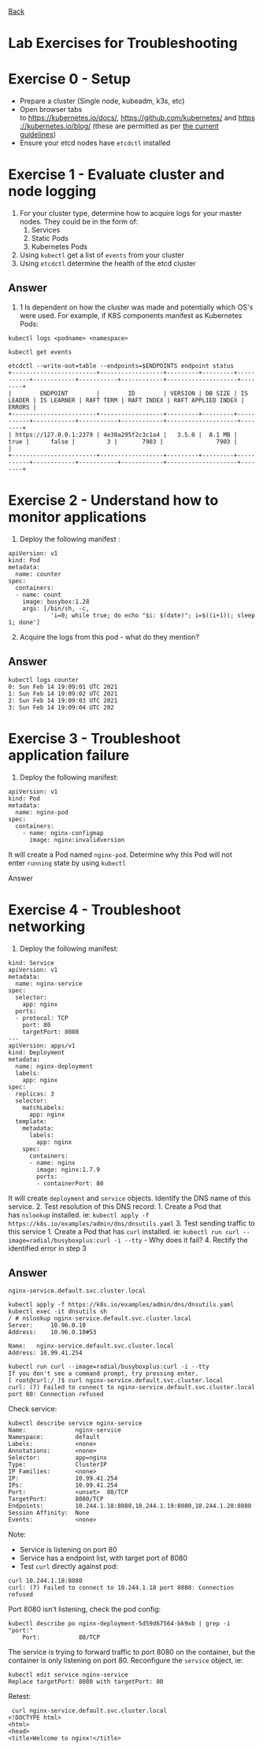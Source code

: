 [Back](../README.md)

Lab Exercises for Troubleshooting
=================================

Exercise 0 - Setup
==================
-   Prepare a cluster (Single node, kubeadm, k3s, etc)
-   Open browser tabs to <https://kubernetes.io/docs/>, <https://github.com/kubernetes/> and <https://kubernetes.io/blog/> (these are permitted as per [the current guidelines](https://docs.linuxfoundation.org/tc-docs/certification/certification-resources-allowed#certified-kubernetes-administrator-cka-and-cerified-kubernetes-application-developer-ckad))
-   Ensure your etcd nodes have `etcdctl` installed

Exercise 1 - Evaluate cluster and node logging
==============================================

1.  For your cluster type, determine how to acquire logs for your master nodes. They could be in the form of:
    1.  Services
    2.  Static Pods
    3.  Kubernetes Pods
2.  Using `kubectl` get a list of `events` from your cluster
3.  Using `etcdctl` determine the health of the etcd cluster

## Answer

1.  1 Is dependent on how the cluster was made and potentially which OS's were used. For example, if K8S components manifest as Kubernetes Pods:

```source-shell
kubectl logs <podname> <namespace>
```

```source-shell
kubectl get events
```

```source-shell
etcdctl --write-out=table --endpoints=$ENDPOINTS endpoint status
+------------------------+------------------+---------+---------+-----------+------------+-----------+------------+--------------------+--------+
|        ENDPOINT        |        ID        | VERSION | DB SIZE | IS LEADER | IS LEARNER | RAFT TERM | RAFT INDEX | RAFT APPLIED INDEX | ERRORS |
+------------------------+------------------+---------+---------+-----------+------------+-----------+------------+--------------------+--------+
| https://127.0.0.1:2379 | 4e30a295f2c3c1a4 |   3.5.0 |  8.1 MB |      true |      false |         3 |       7903 |               7903 |        |
+------------------------+------------------+---------+---------+-----------+------------+-----------+------------+--------------------+--------+

```

Exercise 2 - Understand how to monitor applications
====================================================

1.  Deploy the following manifest : 
```
apiVersion: v1
kind: Pod
metadata:
  name: counter
spec:
  containers:
  - name: count
    image: busybox:1.28
    args: [/bin/sh, -c,
            'i=0; while true; do echo "$i: $(date)"; i=$((i+1)); sleep 1; done']
```
2.  Acquire the logs from this pod - what do they mention?

## Answer

```source-shell
kubectl logs counter
0: Sun Feb 14 19:09:01 UTC 2021
1: Sun Feb 14 19:09:02 UTC 2021
2: Sun Feb 14 19:09:03 UTC 2021
3: Sun Feb 14 19:09:04 UTC 202
```

Exercise 3 - Troubleshoot application failure
=============================================

1.  Deploy the following manifest: 
```
apiVersion: v1
kind: Pod
metadata:
  name: nginx-pod
spec:
  containers:
    - name: nginx-configmap
      image: nginx:invalidversion
``` 
It will create a Pod named `nginx-pod`. Determine why this Pod will not enter `running` state by using `kubectl`

Answer

Exercise 4 - Troubleshoot networking
=====================================

1.  Deploy the following manifest: 
```
kind: Service
apiVersion: v1
metadata:
  name: nginx-service
spec:
  selector:
    app: nginx
  ports:
  - protocol: TCP
    port: 80
    targetPort: 8080
---
apiVersion: apps/v1
kind: Deployment
metadata:
  name: nginx-deployment
  labels:
    app: nginx
spec:
  replicas: 3
  selector:
    matchLabels:
      app: nginx
  template:
    metadata:
      labels:
        app: nginx
    spec:
      containers:
      - name: nginx
        image: nginx:1.7.9
        ports:
        - containerPort: 80
``` 

It will create `deployment` and `service` objects. Identify the DNS name of this service.
2.  Test resolution of this DNS record:
    1.  Create a Pod that has `nslookup` installed. ie: `kubectl apply -f https://k8s.io/examples/admin/dns/dnsutils.yaml`
3.  Test sending traffic to this service
    1.  Create a Pod that has `curl` installed. ie: `kubectl run curl --image=radial/busyboxplus:curl -i --tty` - Why does it fail?
4.  Rectify the identified error in step 3

## Answer

```source-shell
nginx-service.default.svc.cluster.local
```

```source-shell
kubectl apply -f https://k8s.io/examples/admin/dns/dnsutils.yaml
kubectl exec -it dnsutils sh
/ # nslookup nginx-service.default.svc.cluster.local
Server:		10.96.0.10
Address:	10.96.0.10#53

Name:	nginx-service.default.svc.cluster.local
Address: 10.99.41.254
```

```source-shell
kubectl run curl --image=radial/busyboxplus:curl -i --tty
If you don't see a command prompt, try pressing enter.
[ root@curl:/ ]$ curl nginx-service.default.svc.cluster.local
curl: (7) Failed to connect to nginx-service.default.svc.cluster.local port 80: Connection refused
```

Check service:

```source-shell
kubectl describe service nginx-service
Name:              nginx-service
Namespace:         default
Labels:            <none>
Annotations:       <none>
Selector:          app=nginx
Type:              ClusterIP
IP Families:       <none>
IP:                10.99.41.254
IPs:               10.99.41.254
Port:              <unset>  80/TCP
TargetPort:        8080/TCP
Endpoints:         10.244.1.18:8080,10.244.1.19:8080,10.244.1.20:8080
Session Affinity:  None
Events:            <none>
```

Note:

-   Service is listening on port 80
-   Service has a endpoint list, with target port of 8080
-   Test `curl` directly against pod:

```source-shell
curl 10.244.1.18:8080
curl: (7) Failed to connect to 10.244.1.18 port 8080: Connection refused
```

Port 8080 isn't listening, check the pod config:

```source-shell
kubectl describe po nginx-deployment-5d59d67564-bk9xb | grep -i "port:"
    Port:           80/TCP
```

The service is trying to forward traffic to port 8080 on the container, but the container is only listening on port 80. Reconfigure the `service` object, ie:

```source-shell
kubectl edit service nginx-service
Replace targetPort: 8080 with targetPort: 80
```

Retest:

```source-shell
 curl nginx-service.default.svc.cluster.local
<!DOCTYPE html>
<html>
<head>
<title>Welcome to nginx!</title>
```
